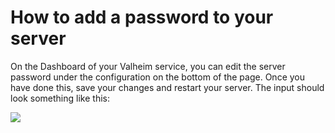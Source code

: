 # How to add a password to your server

On the Dashboard of your Valheim service, you can edit the server password under the configuration on the bottom of the page. Once you have done this, save your changes and restart your server. The input should look something like this:

![](https://elele.team/upload/icsgDj.png)
